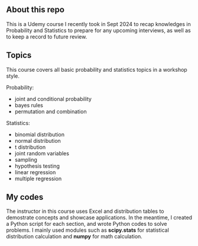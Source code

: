 ## About this repo
This is a Udemy course I recently took in Sept 2024 to recap knowledges in Probability and Statistics to prepare for any upcoming interviews, as well as to keep a record to future review.

## Topics
This course covers all basic probability and statistics topics in a workshop style.

Probability:
- joint and conditional probability
- bayes rules
- permutation and combination

Statistics:
- binomial distribution
- normal distribution
- t distribution
- joint random variables
- sampling
- hypothesis testing
- linear regression
- multiple regression

## My codes
The instructor in this course uses Excel and distribution tables to demostrate concepts and showcase applications. In the meantime, I created a Python script for each section, and wrote Python codes to solve problems. I mainly used modules such as **scipy.stats** for statistical distribution calculation and **numpy** for math calculation. 
